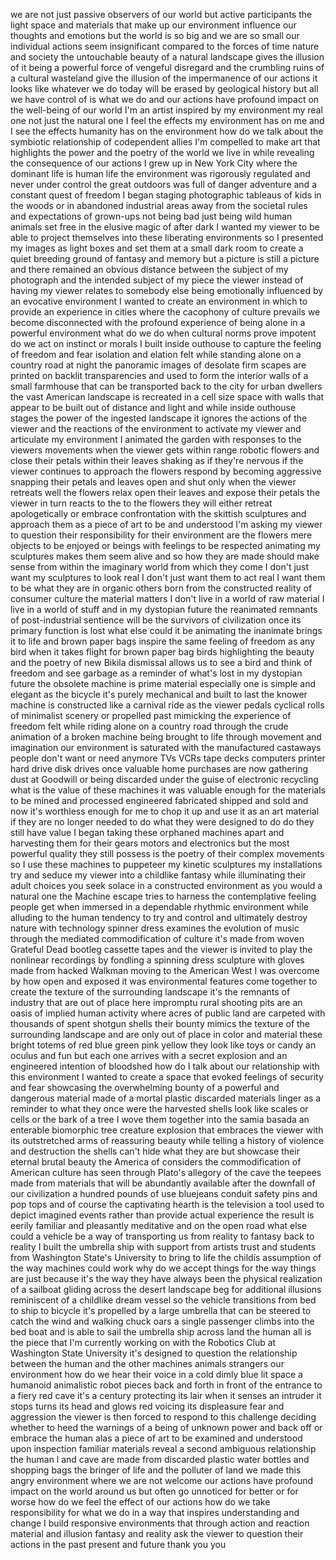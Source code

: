 
we are not just passive observers of our
world but active participants the light
space and materials that make up our
environment influence our thoughts and
emotions but the world is so big and we
are so small our individual actions seem
insignificant compared to the forces of
time nature and society the untouchable
beauty of a natural landscape gives the
illusion of it being a powerful force of
vengeful disregard and the crumbling
ruins of a cultural wasteland give the
illusion of the impermanence of our
actions it looks like whatever we do
today will be erased by geological
history but all we have control of is
what we do and our actions have profound
impact on the well-being of our world
I&#39;m an artist inspired by my environment
my real one not just the natural one
I feel the effects my environment has on
me and I see the effects humanity has on
the environment how do we talk about the
symbiotic relationship of codependent
allies I&#39;m compelled to make art that
highlights the power and the poetry of
the world we live in while revealing the
consequence of our actions I grew up in
New York City where the dominant life is
human life the environment was
rigorously regulated and never under
control the great outdoors was full of
danger adventure and a constant quest of
freedom I began staging photographic
tableaus of kids in the woods or in
abandoned industrial areas away from the
societal rules and expectations of
grown-ups not being bad just being wild
human animals set free in the elusive
magic of after dark I wanted my viewer
to be able to project themselves into
these liberating environments so I
presented my images as light boxes and
set them at a small dark room to create
a quiet breeding ground of fantasy
and memory but a picture is still a
picture and there remained an obvious
distance between the subject of my
photograph and the intended subject of
my piece the viewer instead of having my
viewer relates to somebody else being
emotionally influenced by an evocative
environment I wanted to create an
environment in which to provide an
experience in cities where the cacophony
of culture prevails we become
disconnected with the profound
experience of being alone in a powerful
environment what do we do when cultural
norms prove impotent do we act on
instinct or morals I built inside
outhouse to capture the feeling of
freedom and fear isolation and elation
felt while standing alone on a country
road at night the panoramic images of
desolate firm scapes are printed on
backlit transparencies and used to form
the interior walls of a small farmhouse
that can be transported back to the city
for urban dwellers the vast American
landscape is recreated in a cell size
space with walls that appear to be built
out of distance and light and while
inside outhouse stages the power of the
ingested landscape it ignores the
actions of the viewer and the reactions
of the environment to activate my viewer
and articulate my environment I animated
the garden with responses to the viewers
movements when the viewer gets within
range robotic flowers and close their
petals within their leaves shaking as if
they&#39;re nervous if the viewer continues
to approach the flowers respond by
becoming aggressive snapping their
petals and leaves open and shut
only when the viewer retreats well the
flowers relax open their leaves and
expose their petals the viewer in turn
reacts to the to the flowers they will
either retreat apologetically or embrace
confrontation with the skittish
sculptures and approach them as a piece
of art to be
and understood I&#39;m asking my viewer to
question their responsibility for their
environment are the flowers mere objects
to be enjoyed or beings with feelings to
be respected animating my sculptures
makes them seem alive and so how they
are made should make sense from within
the imaginary world from which they come
I don&#39;t just want my sculptures to look
real I don&#39;t just want them to act real
I want them to be what they are in
organic others born from the constructed
reality of consumer culture the material
matters I don&#39;t live in a world of raw
material I live in a world of stuff and
in my dystopian future the reanimated
remnants of post-industrial sentience
will be the survivors of civilization
once its primary function is lost what
else could it be animating the inanimate
brings it to life and brown paper bags
inspire the same feeling of freedom as
any bird when it takes flight for brown
paper bag birds highlighting the beauty
and the poetry of new Bikila dismissal
allows us to see a bird and think of
freedom and see garbage as a reminder of
what&#39;s lost in my dystopian future the
obsolete machine is prime material
especially one is simple and elegant as
the bicycle it&#39;s purely mechanical and
built to last the knower machine is
constructed like a carnival ride
as the viewer pedals cyclical rolls of
minimalist scenery or propelled past
mimicking the experience of freedom felt
while riding alone on a country road
through the crude animation of a broken
machine being brought to life through
movement and imagination our environment
is saturated with the manufactured
castaways people don&#39;t want or need
anymore
TVs VCRs tape decks computers printer
hard drive disk drives once valuable
home purchases are now gathering dust at
Goodwill or being discarded under the
guise of electronic recycling what is
the value of these machines it was
valuable enough for the materials to be
mined and processed engineered
fabricated shipped and sold and now it&#39;s
worthless enough for me to chop it up
and use it as an art material if they
are no longer needed to do what they
were designed to do do they still have
value I began taking these orphaned
machines apart and harvesting them for
their gears motors and electronics but
the most powerful quality they still
possess is the poetry of their complex
movements so I use these machines to
puppeteer my kinetic sculptures my
installations try and seduce my viewer
into a childlike fantasy while
illuminating their adult choices you
seek solace in a constructed environment
as you would a natural one the Machine
escape tries to harness the
contemplative feeling people get when
immersed in a dependable rhythmic
environment while alluding to the human
tendency to try and control and
ultimately destroy nature with
technology spinner dress examines the
evolution of music through the mediated
commodification of culture it&#39;s made
from woven Grateful Dead bootleg
cassette tapes and the viewer is invited
to play the nonlinear recordings by
fondling a spinning dress sculpture with
gloves made from hacked Walkman moving
to the American West I was overcome by
how open and exposed it was
environmental features come together to
create the texture of the surrounding
landscape it&#39;s the remnants of industry
that are out of place here impromptu
rural shooting pits are an oasis of
implied human activity where acres of
public land are carpeted with thousands
of spent shotgun shells their bounty
mimics the texture of the surrounding
landscape and are only out of place in
color
and material these bright totems of red
blue green pink yellow they look like
toys or candy an oculus and fun but each
one arrives with a secret explosion and
an engineered intention of bloodshed how
do I talk about our relationship with
this environment I wanted to create a
space that evoked feelings of security
and fear showcasing the overwhelming
bounty of a powerful and dangerous
material made of a mortal plastic
discarded materials linger as a reminder
to what they once were the harvested
shells look like scales or cells or the
bark of a tree I wove them together into
the samia basada an enterable biomorphic
tree creature explosion that embraces
the viewer with its outstretched arms of
reassuring beauty while telling a
history of violence and destruction the
shells can&#39;t hide what they are but
showcase their eternal brutal beauty the
America of considers the commodification
of American culture has seen through
Plato&#39;s allegory of the cave the teepees
made from materials that will be
abundantly available after the downfall
of our civilization a hundred pounds of
use bluejeans conduit safety pins and
pop tops and of course the captivating
hearth is the television a tool used to
depict imagined events rather than
provide actual experience the result is
eerily familiar and pleasantly
meditative and on the open road what
else could a vehicle be a way of
transporting us from reality to fantasy
back to reality
I built the umbrella ship with support
from artists trust and students from
Washington State&#39;s University to bring
to life the childís assumption of the
way machines could work why do we accept
things for the way things are just
because it&#39;s the way they have always
been the physical realization of a
sailboat gliding across the desert
landscape beg for additional illusions
reminiscent of a childlike dream vessel
so the vehicle transitions from bed to
ship to bicycle it&#39;s propelled by a
large umbrella that can be steered to
catch the wind and walking chuck oars a
single passenger climbs into the bed
boat and is able to sail the umbrella
ship across land
the human all is the piece that I&#39;m
currently working on with the Robotics
Club at Washington State University
it&#39;s designed to question the
relationship between the human and the
other machines animals strangers our
environment how do we hear their voice
in a cold dimly blue lit space a
humanoid animalistic robot pieces back
and forth in front of the entrance to a
fiery red cave it&#39;s a century protecting
its lair when it senses an intruder it
stops turns its head and glows red
voicing its displeasure fear and
aggression the viewer is then forced to
respond to this challenge deciding
whether to heed the warnings of a being
of unknown power and back off or embrace
the human alas a piece of art to be
examined and understood upon inspection
familiar materials reveal a second
ambiguous relationship the human l and
cave are made from discarded plastic
water bottles and shopping bags the
bringer of life and the polluter of land
we made this angry environment where we
are not welcome our actions have
profound impact on the world around us
but often go unnoticed for better or for
worse how do we feel the effect of our
actions how do we take responsibility
for what we do in a way that inspires
understanding and change I build
responsive environments that through
action and reaction material and
illusion fantasy and reality ask the
viewer to question their actions in the
past present and future thank you
you
